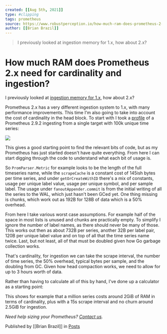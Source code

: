 ```yaml
---
created: [[Aug 5th, 2021]]
type: #clipping
tags: prometheus 
source: https://www.robustperception.io/how-much-ram-does-prometheus-2-x-need-for-cardinality-and-ingestion
author: [[Brian Brazil]] 
---
```

> I previously looked at ingestion memory for 1.x, how about 2.x?

# How much RAM does Prometheus 2.x need for cardinality and ingestion?


I previously looked at [ingestion memory for 1.x](https://www.robustperception.io/how-much-ram-does-my-prometheus-need-for-ingestion), how about 2.x?

Prometheus 2.x has a very different ingestion system to 1.x, with many performance improvements. This time I'm also going to take into account the cost of cardinality in the head block. To start with I took a [profile](https://www.robustperception.io/analysing-prometheus-memory-usage) of a Prometheus 2.9.2 ingesting from a single target with 100k unique time series:

[![](https://www.robustperception.io/wp-content/uploads/2019/04/viewport-429x640.png)](https://www.robustperception.io/wp-content/uploads/2019/04/viewport.png)

This gives a good starting point to find the relevant bits of code, but as my Prometheus has just started doesn't have quite everything. From here I can start digging through the code to understand what each bit of usage is.

So `PromParser.Metric` for example looks to be the length of the full timeseries name, while the `scrapeCache` is a constant cost of 145ish bytes per time series, and under `getOrCreateWithID` there's a mix of constants, usage per unique label value, usage per unique symbol, and per sample label. The usage under `fanoutAppender.commit` is from the initial writing of all the series to the WAL, which just hasn't been GCed yet. One thing missing is chunks, which work out as 192B for 128B of data which is a 50% overhead.

From here I take various worst case assumptions. For example half of the space in most lists is unused and chunks are practically empty. To simplify I ignore the number of label names, as there should never be many of those. This works out then as about 732B per series, another 32B per label pair, 120B per unique label value and on top of all that the time series name twice. Last, but not least, all of that must be doubled given how Go garbage collection works.

That's cardinality, for ingestion we can take the scrape interval, the number of time series, the 50% overhead, typical bytes per sample, and the doubling from GC. Given how head compaction works, we need to allow for up to 3 hours worth of data.

Rather than having to calculate all of this by hand, I've done up a calculator as a starting point:

This shows for example that a million series costs around 2GiB of RAM in terms of cardinality, plus with a 15s scrape interval and no churn around 2.5GiB for ingestion.

_Need help sizing your Prometheus? [Contact us](mailto:prometheus@robustperception.io)._

Published by [[Brian Brazil]] in [Posts](https://www.robustperception.io/category/posts)
